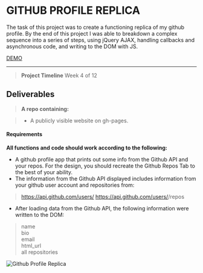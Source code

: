 




GITHUB PROFILE REPLICA
===================

The task of this project was to create a functioning replica of my github profile.
By the end of this project I was able to breakdown a complex sequence into a series of steps, using jQuery AJAX, handling callbacks and asynchronous code, and writing to the DOM with JS.

[DEMO](https://matiasironyard.github.io/4.4-Github-Profile/)

----------

> **Project Timeline**
> Week 4 of 12


Deliverables
-------------


> **A repo containing:**

> - A publicly visible website on gh-pages.


#### <i class="icon-file"></i> Requirements

 **All functions and code should work according to the following:**
 
 - A github profile app that prints out some info from the Github API and your repos. For the design, you should recreate the Github Repos Tab to the best of your ability.
 - The information from the Github API displayed includes information from your github user account and repositories from: 

> 	https://api.github.com/users/<username>
> 	https://api.github.com/users/<username>/repos

 - After loading data from the Github API,  the following information were written to the DOM:

		

> name 		
> bio 		
> email 		
>html_url 		
>all repositories

![Github Profile Replica](https://lh5.googleusercontent.com/7edHQa4VSPKoQ7vOnxza5-ifiAhnFcSsBgR2cWc-9CH29WyM0DSGY3NVqtmn4eoVB8lsVGL5v5Je7TzYgNlLRraa3MKdPXm2W0Qmra9D2zGU68BIJhxpKsSo4XlePKhWXX4-JfGq)
 


